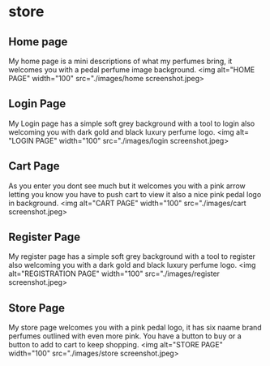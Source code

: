 # store
## Home page 
My home page is a mini descriptions of what my perfumes bring, it welcomes you with a pedal perfume image background.
<img alt="HOME PAGE" width="100" src="./images/home screenshot.jpeg>

## Login Page
 My Login page has a simple soft grey background with a tool to login also welcoming you with dark gold and black luxury perfume logo.
 <img alt= "LOGIN PAGE" width="100" src="./images/login screenshot.jpeg>

## Cart Page
As you enter you dont see much but it welcomes you with a pink arrow letting you know you have to push cart to view it also a nice pink pedal logo in background.
<img alt="CART PAGE" width="100" src="./images/cart screenshot.jpeg>

## Register Page
My register page has a simple soft grey background with a tool to register also welcoming you with a dark gold and black luxury perfume logo.
<img alt="REGISTRATION PAGE" width="100" src="./images/register screenshot.jpeg>

## Store Page
My store page welcomes you with a pink pedal logo, it has six naame brand perfumes outlined with even more pink. You have a button to buy or a button to add to cart to keep shopping.
<img alt="STORE PAGE" width="100" src="./images/store screenshot.jpeg>

